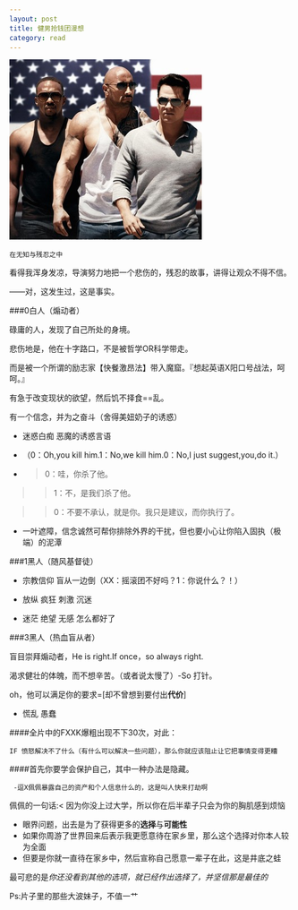 ```yaml
---
layout: post
title: 健男抢钱团漫想
category: read
---
```


<img class="cover" src="/images/2014/9/20140930093004.jpg" />

`在无知与残忍之中`

看得我浑身发凉，导演努力地把一个悲伤的，残忍的故事，讲得让观众不得不信。

——对，这发生过，这是事实。
                                                   
###0白人（煽动者）

碌庸的人，发现了自己所处的身境。

悲伤地是，他在十字路口，不是被哲学OR科学带走。

而是被一个所谓的励志家【快餐激昂法】带入魔窟。『想起英语X阳口号战法，呵呵。』

有急于改变现状的欲望，然后饥不择食==乱。

有一个信念，并为之奋斗（舍得美妞奶子的诱惑）

- 迷惑白痴 恶魔的诱惑言语

- （0：Oh,you kill him.1：No,we kill him.0：No,I just suggest,you,do it.）

- >0：哇，你杀了他。

>>1：不，是我们杀了他。

>>0：不要不承认，就是你。我只是建议，而你执行了。

- 一叶遮障，信念诚然可帮你排除外界的干扰，但也要小心让你陷入固执（极端）的泥潭

###1黑人（随风基督徒）

- 宗教信仰 盲从一边倒（XX：摇滚团不好吗？1：你说什么？！）

- 放纵 疯狂 刺激 沉迷 

- 迷茫 绝望 无感 怎么都好了

###3黑人（热血盲从者）

盲目崇拜煽动者，He is right.If once，so always right.

渴求健壮的体魄，而不想辛苦。（或者说太慢了）-So 打针。

oh，他可以满足你的要求=[却不曾想到要付出**代价**]

- 慌乱 愚蠢

 ####全片中的FXXK爆粗出现不下30次，对此：
 
 `IF 愤怒解决不了什么（有什么可以解决一些问题），那么你就应该阻止让它把事情变得更糟`

 ####首先你要学会保护自己，其中一种办法是隐藏。
 
     -逗X佩佩暴露自己的资产和个人信息什么的，这是叫人快来打劫啊

 佩佩的一句话:< 因为你没上过大学，所以你在后半辈子只会为你的胸肌感到烦恼
 
 - 眼界问题，出去是为了获得更多的**选择**与**可能性**
 - 如果你周游了世界回来后表示我更愿意待在家乡里，那么这个选择对你本人较为全面
 - 但要是你就一直待在家乡中，然后宣称自己愿意一辈子在此，这是井底之蛙

 最可悲的是*你还没看到其他的选项，就已经作出选择了，并坚信那是最佳的*

 Ps:片子里的那些大波妹子，不值一艹